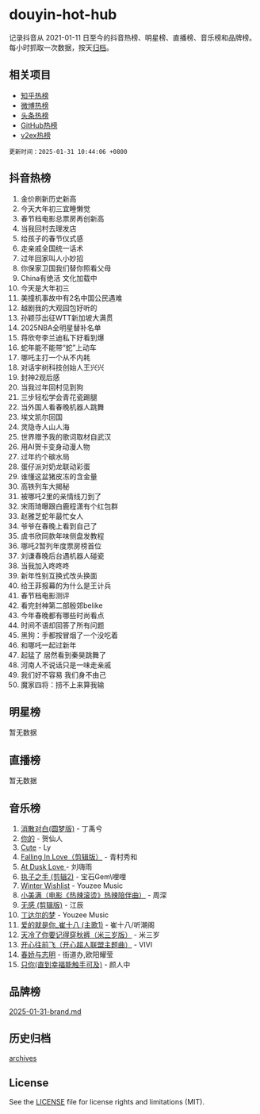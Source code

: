 # douyin-hot-hub

记录抖音从 2021-01-11 日至今的抖音热榜、明星榜、直播榜、音乐榜和品牌榜。每小时抓取一次数据，按天[归档](archives)。

## 相关项目

- [知乎热榜](https://github.com/lonnyzhang423/zhihu-hot-hub)
- [微博热榜](https://github.com/lonnyzhang423/weibo-hot-hub)
- [头条热榜](https://github.com/lonnyzhang423/toutiao-hot-hub)
- [GitHub热榜](https://github.com/lonnyzhang423/github-hot-hub)
- [v2ex热榜](https://github.com/lonnyzhang423/v2ex-hot-hub)


`更新时间：2025-01-31 10:44:06 +0800`

## 抖音热榜

1. 金价刷新历史新高
1. 今天大年初三宜睡懒觉
1. 春节档电影总票房再创新高
1. 当我回村去理发店
1. 给孩子的春节仪式感
1. 走亲戚全国统一话术
1. 过年回家叫人小妙招
1. 你保家卫国我们替你照看父母
1. China有绝活 文化加载中
1. 今天是大年初三
1. 美撞机事故中有2名中国公民遇难
1. 越剧我的大观园包好听的
1. 孙颖莎出征WTT新加坡大满贯
1. 2025NBA全明星替补名单
1. 蒋欣夸李兰迪私下好看到爆
1. 蛇年能不能带“蛇”上动车
1. 哪吒主打一个从不内耗
1. 对话宇树科技创始人王兴兴
1. 封神2观后感
1. 当我过年回村见到狗
1. 三步轻松学会青花瓷踢腿
1. 当外国人看春晚机器人跳舞
1. 埃文凯尔回国
1. 灵隐寺人山人海
1. 世界赠予我的歌词取材自武汉
1. 用AI贺卡变身动漫人物
1. 过年约个碳水局
1. 蛋仔派对奶龙联动彩蛋
1. 谁懂这盆猪皮冻的含金量
1. 高铁列车大揭秘
1. 被哪吒2里的亲情线刀到了
1. 宋雨琦曝跟白鹿程潇有个红包群
1. 赵雅芝蛇年最忙女人
1. 爷爷在春晚上看到自己了
1. 虞书欣同款年味侧盘发教程
1. 哪吒2暂列年度票房榜首位
1. 刘谦春晚后台遇机器人碰瓷
1. 当我加入咚咚咚
1. 新年性别互换式改头换面
1. 给王菲报幕的为什么是王计兵
1. 春节档电影测评
1. 看完封神第二部殷郊belike
1. 今年春晚都有哪些时尚看点
1. 时间不语却回答了所有问题
1. 黑狗：手都按冒烟了一个没吃着
1. 和哪吒一起过新年
1. 起猛了 居然看到秦昊跳舞了
1. 河南人不说话只是一味走亲戚
1. 我们好不容易 我们身不由己
1. 魔家四将：捞不上来算我输

## 明星榜

暂无数据

## 直播榜

暂无数据

## 音乐榜

1. [消散对白(圆梦版)](https://sf5-hl-cdn-tos.douyinstatic.com/obj/tos-cn-ve-2774/og4jB5I5IizzoZVAAAzWgBMAsMDWoArfwBOiFs) - 丁禹兮
1. [你的](https://sf6-cdn-tos.douyinstatic.com/obj/tos-cn-ve-2774/oYuIeKf42jB7sEV6B2upMdpYAgfrQWj0FeRegh) - 贺仙人
1. [Cute](https://sf5-hl-cdn-tos.douyinstatic.com/obj/tos-cn-ve-2774/o4IbIzHWKAAB4wsS5qMBRiiAlEBGTpQRNfFvuo) - Ly
1. [Falling In Love（剪辑版）](https://sf5-hl-cdn-tos.douyinstatic.com/obj/tos-cn-ve-2774/o8ajpA8zzgBPahbBIO8AcKGBLJezFCRd1wfP9f) - 青村秀和
1. [ At Dusk  Love ](https://sf5-hl-cdn-tos.douyinstatic.com/obj/tos-cn-ve-2774/o8CrpCf5CaYgI4ZrtQgMQAFEfuGqNnRSDQAPBc) - 刘嗨雨
1. [执子之手 (剪辑2)](https://sf5-hl-cdn-tos.douyinstatic.com/obj/tos-cn-ve-2774/oUoZLQjCc31XzqsBnBQUNgeKtYPBcgbFDwtfcu) - 宝石Gem\哩哩
1. [Winter Wishlist](https://sf5-hl-cdn-tos.douyinstatic.com/obj/tos-cn-ve-2774/oIIgUOeamCFCVAzxN6MFRLIBlLGpUqQxeeHrLE) - Youzee Music
1. [小美满（电影《热辣滚烫》热辣陪伴曲）](https://sf5-hl-cdn-tos.douyinstatic.com/obj/tos-cn-ve-2774/o0GAn2lSgfZIDUgtevCGDQYnFg4CwnrBaxbTZL) - 周深
1. [无感 (剪辑版)](https://sf5-hl-cdn-tos.douyinstatic.com/obj/tos-cn-ve-2774/o0eIsUzJBDlQaQFC5OFlgbMEZC1TFYBftOBn6p) - 江辰
1. [丁达尔的梦](https://sf5-hl-cdn-tos.douyinstatic.com/obj/tos-cn-ve-2774/oMU3WirUZBVQkAC9ccG5P2IQirziZM2RTInUY) - Youzee Music
1. [爱的就是你_崔十八 (主歌1)](https://sf5-hl-cdn-tos.douyinstatic.com/obj/tos-cn-ve-2774/oI5BO5DhFZ6UTcNCnZaOCBLtZ7WIMQGfgnXf5E) - 崔十八/听潮阁
1. [天冷了你要记得穿秋裤（米三岁版）](https://sf5-hl-cdn-tos.douyinstatic.com/obj/tos-cn-ve-2774/oQlIwVIDWiZ6BQilAorS7MA0AgCkQDvcZAdm1) - 米三岁
1. [开心往前飞（开心超人联盟主题曲）](https://sf5-hl-cdn-tos.douyinstatic.com/obj/tos-cn-ve-2774/9d8fb7c82cf1421fb93a9fe925275e0a) - VIVI
1. [春娇与志明](https://sf5-hl-cdn-tos.douyinstatic.com/obj/tos-cn-ve-2774/e530d8fceb7044b39707d7f9ff54add1) - 街道办,欧阳耀莹
1. [只你(直到幸福能触手可及)](https://sf5-hl-cdn-tos.douyinstatic.com/obj/tos-cn-ve-2774/o0lBkRDzFTeaVSUz3ZZSCBVtZ5DIMQGfgmEAuE) - 颜人中

## 品牌榜

[2025-01-31-brand.md](archives/2025-01-31-brand.md)

## 历史归档

[archives](archives)

## License

See the [LICENSE](LICENSE) file for license rights and limitations (MIT).
